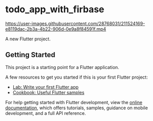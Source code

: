 # todo_app_with_firbase


https://user-images.githubusercontent.com/28768031/211524169-e8119dac-2b3a-4b22-906d-0e9a8f84591f.mp4


A new Flutter project.

## Getting Started

This project is a starting point for a Flutter application.

A few resources to get you started if this is your first Flutter project:

- [Lab: Write your first Flutter app](https://docs.flutter.dev/get-started/codelab)
- [Cookbook: Useful Flutter samples](https://docs.flutter.dev/cookbook)

For help getting started with Flutter development, view the
[online documentation](https://docs.flutter.dev/), which offers tutorials,
samples, guidance on mobile development, and a full API reference.
